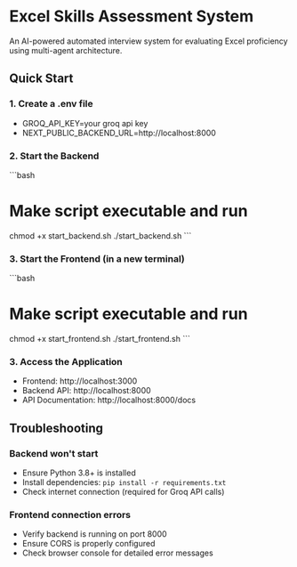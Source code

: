 # Excel Skills Assessment System

An AI-powered automated interview system for evaluating Excel proficiency using multi-agent architecture.

## Quick Start
### 1. Create a .env file 
- GROQ_API_KEY=your groq api key
- NEXT_PUBLIC_BACKEND_URL=http://localhost:8000
### 2. Start the Backend
\`\`\`bash
# Make script executable and run
chmod +x start_backend.sh
./start_backend.sh
\`\`\`

### 3. Start the Frontend (in a new terminal)
\`\`\`bash
# Make script executable and run
chmod +x start_frontend.sh
./start_frontend.sh
\`\`\`

### 3. Access the Application
- Frontend: http://localhost:3000
- Backend API: http://localhost:8000
- API Documentation: http://localhost:8000/docs


## Troubleshooting

### Backend won't start
- Ensure Python 3.8+ is installed
- Install dependencies: `pip install -r requirements.txt`
- Check internet connection (required for Groq API calls)

### Frontend connection errors
- Verify backend is running on port 8000
- Ensure CORS is properly configured
- Check browser console for detailed error messages
